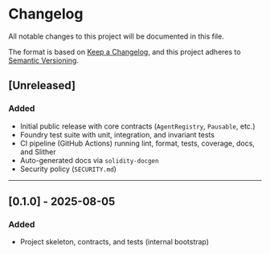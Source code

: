 # Changelog

All notable changes to this project will be documented in this file.

The format is based on [Keep a Changelog](https://keepachangelog.com/en/1.0.0/), and this project adheres to [Semantic Versioning](https://semver.org/spec/v2.0.0.html).

## [Unreleased]
### Added
- Initial public release with core contracts (`AgentRegistry`, `Pausable`, etc.)
- Foundry test suite with unit, integration, and invariant tests
- CI pipeline (GitHub Actions) running lint, format, tests, coverage, docs, and Slither
- Auto-generated docs via `solidity-docgen`
- Security policy (`SECURITY.md`)

---

## [0.1.0] - 2025-08-05
### Added
- Project skeleton, contracts, and tests (internal bootstrap)
